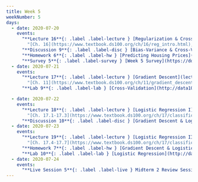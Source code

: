 ```yaml
---
title: Week 5
weekNumber: 5
days:
  - date: 2020-07-20
    events:
      "**Lecture 16**{: .label .label-lecture } [Regularization & Cross-Validation](lecture/lec16)":
        "[Ch. 16](https://www.textbook.ds100.org/ch/16/reg_intro.html), [Ch. 15.3](https://www.textbook.ds100.org/ch/15/bias_cv.html)"
      "**Discussion 9**{: .label .label-disc } [Bias-Variance & Cross-Validation](https://drive.google.com/file/d/1iS6DnunNxZGvmSJpRw5glxZWeINpqL1X/view?usp=sharing) ([video](https://www.youtube.com/playlist?list=PLQCcNQgUcDfrmHl9zVFGYammcjbqkX7GN)) ([solutions](https://drive.google.com/file/d/1Yghfn7JAg0PH9QI3OXAEoaXuco400SkK/view?usp=sharing))":
      "**Homework 6**{: .label .label-hw } [Predicting Housing Prices](http://data100.datahub.berkeley.edu/hub/user-redirect/git-sync?repo=https://github.com/DS-100/su20&subPath=hw/hw6/) (due Jul. 22)":
      "**Survey 5**{: .label .label-survey } [Week 5 Survey](https://docs.google.com/forms/d/e/1FAIpQLSfKnBxGedLmuBvLFA5jHjySUaOsJkdI90L4mHWsolW65lKk3A/viewform) (due Jul. 22)":
  - date: 2020-07-21
    events:
      "**Lecture 17**{: .label .label-lecture } [Gradient Descent](lecture/lec17)":
        "[Ch. 11](https://www.textbook.ds100.org/ch/11/gradient_descent.html)"
      "**Lab 9**{: .label .label-lab } [Cross-Validation](http://data100.datahub.berkeley.edu/hub/user-redirect/git-sync?repo=https://github.com/DS-100/su20&subPath=lab/lab09/) (due Jul. 21)":

  - date: 2020-07-22
    events:
      "**Lecture 18**{: .label .label-lecture } [Logistic Regression I](lecture/lec18)":
        "[Ch. 17.1-17.3](https://www.textbook.ds100.org/ch/17/classification_prob.html)"
      "**Discussion 10**{: .label .label-disc } [Gradient Descent & Logistic Regression](https://drive.google.com/file/d/1PLGHvxvVRCbHpQQMbuKj7jn-9rI4ospI/view?usp=sharing) ([video](https://www.youtube.com/playlist?list=PLQCcNQgUcDfoFlC1y5GhTCFd0W84oFpO2)) ([solutions](https://drive.google.com/file/d/1OnQyxDtA29lu66H_lJfh-hW_274G5E1t/view?usp=sharing))":
  - date: 2020-07-23
    events:
      "**Lecture 19**{: .label .label-lecture } [Logistic Regression II, Classification](lecture/lec19)":
        "[Ch. 17.4-17.7](https://www.textbook.ds100.org/ch/17/classification_log_reg.html)"
      "**Homework 7**{: .label .label-hw } [Gradient Descent & Logistic Regression] (http://data100.datahub.berkeley.edu/hub/user-redirect/git-sync?repo=https://github.com/DS-100/su20&subPath=hw/hw7/) (due Jul. 29)":
      "**Lab 10**{: .label .label-lab } [Logistic Regression](http://data100.datahub.berkeley.edu/hub/user-redirect/git-sync?repo=https://github.com/DS-100/su20&subPath=lab/lab10/) (due Jul. 23)":
  - date: 2020-07-24
    events:
      "**Live Session 5**{: .label .label-live } Midterm 2 Review Session (12-2PM)":
---
```

